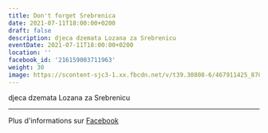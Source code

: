 ```yaml
---
title: Don't forget Srebrenica
date: 2021-07-11T18:00:00+0200
draft: false
description: djeca dzemata Lozana za Srebrenicu
eventDate: 2021-07-11T18:00:00+0200
location: ''
facebook_id: '216159003711963'
weight: 30
image: https://scontent-sjc3-1.xx.fbcdn.net/v/t39.30808-6/467911425_8702124949883247_8451066247417132989_n.jpg?_nc_cat=103&ccb=1-7&_nc_sid=9e60e4&_nc_ohc=GdBJG0qg1FUQ7kNvwGiYt8t&_nc_oc=AdnBv0HXGF-9auAd63OE4XnlBXWwJBISnAZe6sdJnxFZky96DshpgMLb0ipvo0VyxbQ&_nc_zt=23&_nc_ht=scontent-sjc3-1.xx&edm=ABTKTjYEAAAA&_nc_gid=AudQtd5qQNS2s-KjtuVekQ&oh=00_AfUQY-N06IIaQTD0AalvRZkguXsPUE8G1ghkt4dXiQLuKg&oe=6898B359
---
```


djeca dzemata Lozana za Srebrenicu

---

Plus d'informations sur [Facebook](https://facebook.com/events/216159003711963)